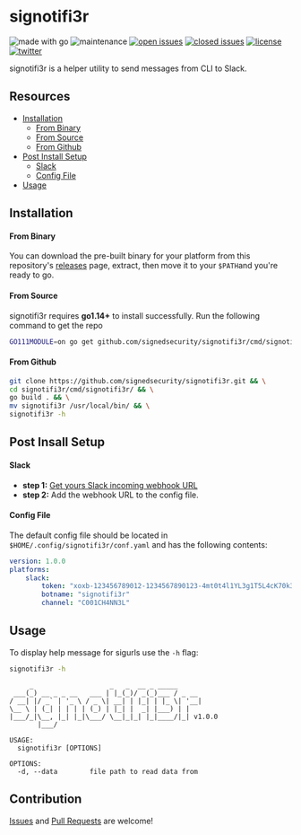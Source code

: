 # signotifi3r

![made with go](https://img.shields.io/badge/made%20with-Go-0040ff.svg) ![maintenance](https://img.shields.io/badge/maintained%3F-yes-0040ff.svg) [![open issues](https://img.shields.io/github/issues-raw/signedsecurity/signotifi3r.svg?style=flat&color=0040ff)](https://github.com/signedsecurity/signotifi3r/issues?q=is:issue+is:open) [![closed issues](https://img.shields.io/github/issues-closed-raw/signedsecurity/signotifi3r.svg?style=flat&color=0040ff)](https://github.com/signedsecurity/signotifi3r/issues?q=is:issue+is:closed) [![license](https://img.shields.io/badge/License-MIT-gray.svg?colorB=0040FF)](https://github.com/signedsecurity/signotifi3r/blob/master/LICENSE) [![twitter](https://img.shields.io/badge/twitter-@signedsecurity-0040ff.svg)](https://twitter.com/signedsecurity)

signotifi3r is a helper utility to send messages from CLI to Slack.

## Resources

* [Installation](#installation)
    * [From Binary](#from-binary)
    * [From Source](#from-source)
    * [From Github](#from-github)
* [Post Install Setup](#post-install-setup)
    * [Slack](#slack)
    * [Config File](#config-file)
* [Usage](#usage)

## Installation

#### From Binary

You can download the pre-built binary for your platform from this repository's [releases](https://github.com/signedsecurity/signotifi3r/releases/) page, extract, then move it to your `$PATH`and you're ready to go.

#### From Source

signotifi3r requires **go1.14+** to install successfully. Run the following command to get the repo

```bash
GO111MODULE=on go get github.com/signedsecurity/signotifi3r/cmd/signotifi3r
```

#### From Github

```bash
git clone https://github.com/signedsecurity/signotifi3r.git && \
cd signotifi3r/cmd/signotifi3r/ && \
go build . && \
mv signotifi3r /usr/local/bin/ && \
signotifi3r -h
```

## Post Insall Setup 

#### Slack

* __step 1:__ [Get yours Slack incoming webhook URL](https://slack.com/intl/en-id/help/articles/115005265063-Incoming-webhooks-for-Slack)
* __step 2:__ Add the webhook URL to the config file.

#### Config File

The default config file should be located in `$HOME/.config/signotifi3r/conf.yaml` and has the following contents:

```yaml
version: 1.0.0
platforms:
    slack:
        token: "xoxb-123456789012-1234567890123-4mt0t4l1YL3g1T5L4cK70k3N"
        botname: "signotifi3r"
        channel: "C001CH4NN3L"
```

## Usage

To display help message for sigurls use the `-h` flag:

```bash
signotifi3r -h
```

```
     _                   _   _  __ _ _____      
 ___(_) __ _ _ __   ___ | |_(_)/ _(_)___ / _ __ 
/ __| |/ _` | '_ \ / _ \| __| | |_| | |_ \| '__|
\__ \ | (_| | | | | (_) | |_| |  _| |___) | |   
|___/_|\__, |_| |_|\___/ \__|_|_| |_|____/|_| v1.0.0
       |___/

USAGE:
  signotifi3r [OPTIONS]

OPTIONS:
  -d, --data        file path to read data from
```

## Contribution

[Issues](https://github.com/signedsecurity/signotifi3r/issues) and [Pull Requests](https://github.com/signedsecurity/signotifi3r/pulls) are welcome!